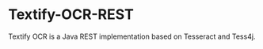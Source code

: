 Textify-OCR-REST
================

Textify OCR is a Java REST implementation based on Tesseract and Tess4j.
